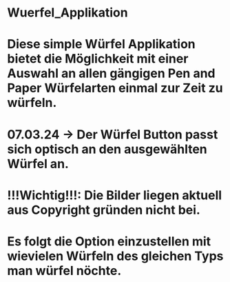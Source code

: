 # Wuerfel_Applikation
# Diese simple Würfel Applikation bietet die Möglichkeit mit einer Auswahl an allen gängigen Pen and Paper Würfelarten einmal zur Zeit zu würfeln.
# 07.03.24 -> Der Würfel Button passt sich optisch an den ausgewählten Würfel an.
# !!!Wichtig!!!: Die Bilder liegen aktuell aus Copyright gründen nicht bei.
# Es folgt die Option einzustellen mit wievielen Würfeln des gleichen Typs man würfel nöchte.